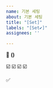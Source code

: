 ```yaml
---
name: 기본 세팅
about: 기본 세팅
title: "[Set]"
labels: "[Set✔️]"
assignees: ''

---
```


🚀 **()** 

☑️
☑️
☑️
☑️

✅
